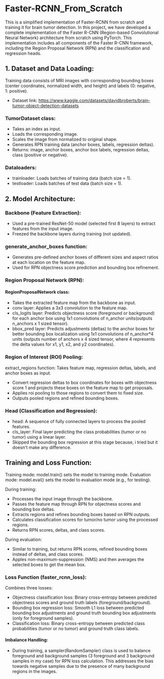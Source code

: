 # Faster-RCNN_From_Scratch
This is a simplified implementation of Faster-RCNN from scratch and training it for brain tumor detection. In this project, we have developed a complete implementation of the Faster R-CNN (Region-based Convolutional Neural Network) architecture from scratch using PyTorch. This implementation includes all components of the Faster R-CNN framework, including the Region Proposal Network (RPN) and the classification and regression heads. 

## 1. Dataset and Data Loading:

Training data consists of MRI images with corresponding bounding boxes (center coordinates, normalized width, and height) and labels (0: negative, 1: positive).
- Dataset link: https://www.kaggle.com/datasets/davidbroberts/brain-tumor-object-detection-datasets
### TumorDataset class:
- Takes an index as input.
- Loads the corresponding image.
- Scales the image from normalized to original shape.
- Generates RPN training data (anchor boxes, labels, regression deltas). 
- Returns: image, anchor boxes, anchor box labels, regression deltas, class (positive or negative).
### Dataloaders:
- trainloader: Loads batches of training data (batch size = 1).
- testloader: Loads batches of test data (batch size = 1).

## 2. Model Architecture:

### Backbone (Feature Extraction):

- Used a pre-trained ResNet-50 model (selected first 8 layers) to extract features from the input image.
- Freezed the backbone layers during training (not updated). 

### generate_anchor_boxes function:
- Generates pre-defined anchor boxes of different sizes and aspect ratios at each location on the feature map.
- Used for RPN objectness score prediction and bounding box refinement.
### Region Proposal Network (RPN):

#### RegionProposalNetwork class:
- Takes the extracted feature map from the backbone as input.
- conv layer: Applies a 3x3 convolution to the feature map.
- cls_logits layer: Predicts objectness score (foreground or background) for each anchor box using  1x1 convolutions of n_anchor units(outputs n_anchors x 1 sized tensor).
- bbox_pred layer: Predicts adjustments (deltas) to the anchor boxes for better bounding box localization using 1x1 convolutions of n_anchor*4 units (outputs number of anchors x 4 sized tensor, where 4 represents the delta values for x1, y1, x2, and y2 coordinates).

###  Region of Interest (ROI) Pooling:

extract_regions function: Takes feature map, regression deltas, labels, and anchor boxes as input.
-   Convert regression deltas to box coordinates for boxes with objectness score 1 and projects these boxes on the feature map to get proposals.
-   Applies roi pooling to those regions to convert them to fixed size.
-   Outputs pooled regions and refined bounding boxes.

### Head (Classification and Regression):

- head: A sequence of fully connected layers to process the pooled features.
- cls_layer: Final layer predicting the class probabilities (tumor or no tumor) using a linear layer.
- Skipped the bounding box regression at this stage because, i tried but it doesn't make any difference. 

## Training and Loss Function:

Training mode: model.train() sets the model to training mode.
Evaluation mode: model.eval() sets the model to evaluation mode (e.g., for testing).

During training:
- Processes the input image through the backbone.
- Passes the feature map through RPN for objectness scores and bounding box deltas.
- Extracts regions and refines bounding boxes based on RPN outputs.
- Calculates classification scores for tumor/no tumor using the processed regions.
- Returns RPN scores, deltas, and class scores.

During evaluation:
- Similar to training, but returns RPN scores, refined bounding boxes instead of deltas, and class scores.
- Apples non-maximum-suppression (NMS) and then averages the selected boxes to get the mean box. 

### Loss Function (faster_rcnn_loss): 

Combines three losses:
- Objectness classification loss: Binary cross-entropy between predicted objectness scores and ground truth labels (foreground/background).
- Bounding box regression loss: Smooth L1 loss between predicted bounding box adjustments and ground truth bounding box adjustments (only for foreground samples).
- Classification loss: Binary cross-entropy between predicted class probabilities (tumor or no tumor) and ground truth class labels.
#### Imbalance Handling: 
- During training, a sampler(RandomSampler) class is used to balance foreground and background samples (3 foreground and 3 background samples in my case) for RPN loss calculation. This addresses the bias towards negative samples due to the presence of many background regions in the images.  

